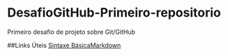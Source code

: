 # DesafioGitHub-Primeiro-repositorio
Primeiro desafio de projeto sobre Git/GitHub

##Links Úteis
[Sintaxe BásicaMarkdown](https://www.markdownguide.org/)
